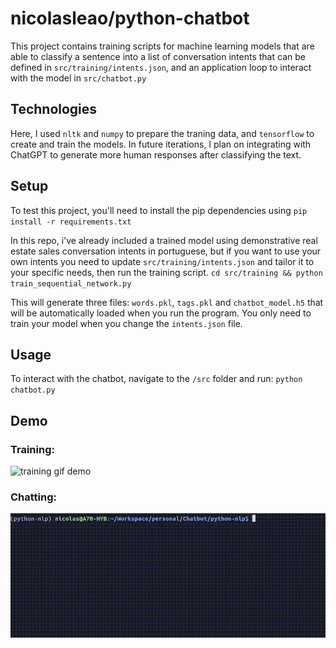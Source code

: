 # nicolasleao/python-chatbot

This project contains training scripts for machine learning models that are able to classify a sentence into a list of conversation intents that can be defined in `src/training/intents.json`, and an application loop to interact with the model in `src/chatbot.py`

## Technologies
Here, I used `nltk` and `numpy` to prepare the traning data, and `tensorflow` to create and train the models.
In future iterations, I plan on integrating with ChatGPT to generate more human responses after classifying the text.

## Setup
To test this project, you'll need to install the pip dependencies using
`pip install -r requirements.txt`

In this repo, i've already included a trained model using demonstrative real estate sales conversation intents in portuguese, but if you want to use your own intents
you need to update `src/training/intents.json` and tailor it to your specific needs, then run the training script.
`cd src/training && python train_sequential_network.py`

This will generate three files: `words.pkl`, `tags.pkl` and `chatbot_model.h5` that will be automatically loaded when you run the program.
You only need to train your model when you change the `intents.json` file.

## Usage
To interact with the chatbot, navigate to the `/src` folder and run:
`python chatbot.py`

## Demo

### Training:
![training gif demo](https://github.com/nicolasleao/python-chatbot/blob/main/demo/training.gif?raw=true)

### Chatting:
![chatting gif demo](https://github.com/nicolasleao/python-chatbot/blob/main/demo/chatting.gif?raw=true)
